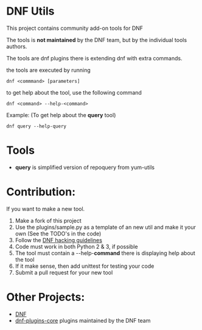 
DNF Utils
==========

This project contains community add-on tools for DNF

The tools is **not maintained** by the DNF team, but by the individual tools authors.

The tools are dnf plugins there is extending dnf with extra commands.

the tools are executed by running

```
dnf <commmand> [parameters]
```

to get help about the tool, use the following command

```
dnf <command> --help-<command>
```

Example: (To get help about the **query** tool)

```
dnf query --help-query
```

Tools
======

* **query** is simplified version of repoquery from yum-utils


Contribution:
==============

If you want to make a new tool.

1. Make a fork of this project
2. Use the plugins/sample.py as a template of an new util and make it your own (See the TODO's in the code)
3. Follow the [DNF hacking guidelines](https://github.com/akozumpl/dnf/wiki/Hacking)
4. Code must work in both Python 2 & 3, if possible
5. The tool must contain a --help-**command** there is displaying help about the tool
6. If it make sense, then add unittest for testing your code
6. Submit a pull request for your new tool


Other Projects:
================
* [DNF](https://github.com/akozumpl/dnf)
* [dnf-plugins-core](https://github.com/akozumpl/dnf-plugins-core) plugins maintained by the DNF team











